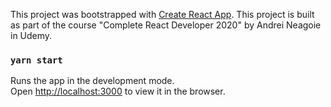 This project was bootstrapped with [Create React App](https://github.com/facebook/create-react-app).
This project is built as part of the course "Complete React Developer 2020" by Andrei Neagoie in Udemy.

### `yarn start`

Runs the app in the development mode.<br />
Open [http://localhost:3000](http://localhost:3000) to view it in the browser.



